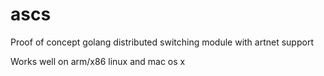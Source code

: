 # ascs
Proof of concept golang distributed switching module with artnet support

Works well on arm/x86 linux and mac os x
